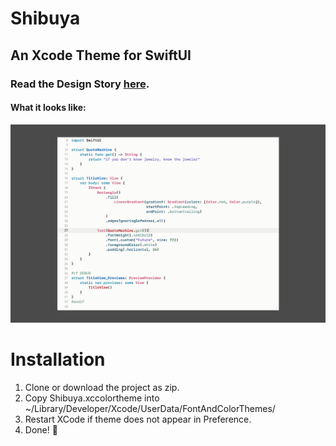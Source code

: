 # Shibuya
## An Xcode Theme for SwiftUI


### Read the Design Story [here](https://www.cseanc.com/shibuya-an-xcode-theme-for-swiftui/).

#### What it looks like:

![shibuya_04](./assets/shibuya-001_new.png)

# Installation

1. Clone or download the project as zip.
2. Copy Shibuya.xccolortheme into ~/Library/Developer/Xcode/UserData/FontAndColorThemes/
3. Restart XCode if theme does not appear in Preference.
4. Done! 🥂
